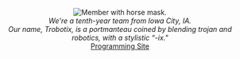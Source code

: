 <p align="center">
<image src="https://raw.githubusercontent.com/8696-Trobotix/.github/main/profile/horse.png" alt="Member with horse mask." /><br>
<i>We're a tenth-year team from Iowa City, IA.<br>Our name, Trobotix, is a portmanteau coined by blending trojan and robotics, with a stylistic “-ix."</i><br>
<a href="https://8696-trobotix.github.io/">Programming Site</a>
</p>
